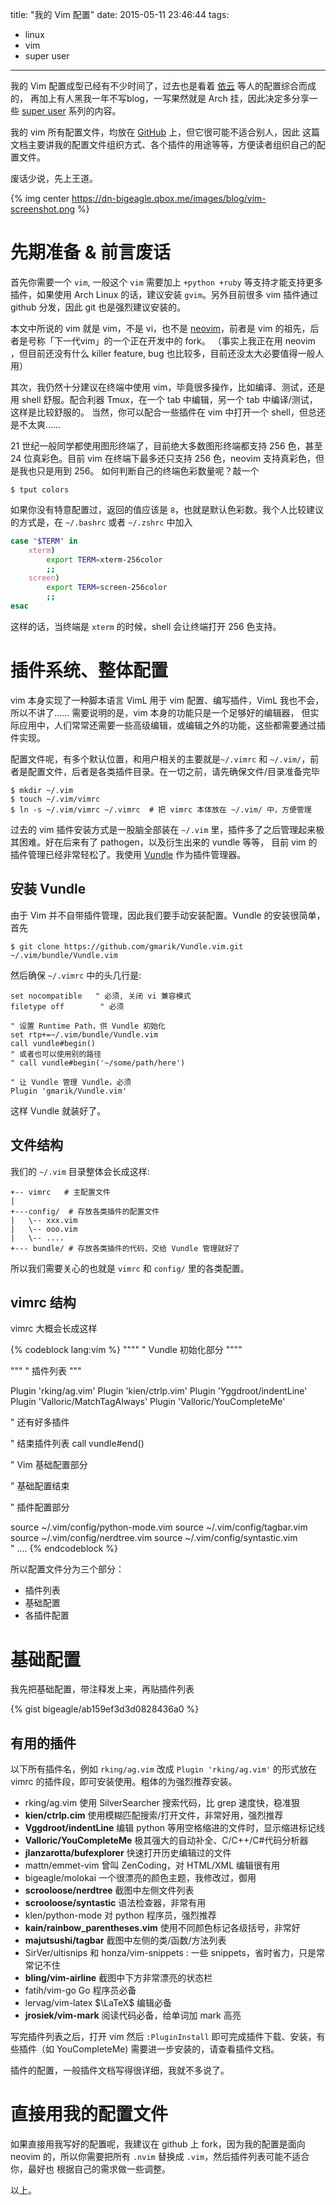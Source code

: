 title: "我的 Vim 配置"
date: 2015-05-11 23:46:44
tags: 
  - linux 
  - vim
  - super user
---

我的 Vim 配置成型已经有不少时间了，过去也是看着 [依云](http://lilydjwg.is-programmer.com) 等人的配置综合而成的，
再加上有人黑我一年不写blog，一写果然就是 Arch 挂，因此决定多分享一些 [super user](/tags/super-user) 系列的内容。

我的 vim 所有配置文件，均放在 [GitHub](https://github.com/bigeagle/neovim-config) 上，但它很可能不适合别人，因此
这篇文档主要讲我的配置文件组织方式、各个插件的用途等等，方便读者组织自己的配置文件。

废话少说，先上王道。

{% img center https://dn-bigeagle.qbox.me/images/blog/vim-screenshot.png %}

<!-- more -->

# 先期准备 & 前言废话

首先你需要一个 `vim`, 一般这个 `vim` 需要加上 `+python +ruby` 等支持才能支持更多插件，如果使用 Arch Linux 的话，建议安装 `gvim`。另外目前很多 vim
插件通过 github 分发，因此 git 也是强烈建议安装的。

本文中所说的 vim 就是 vim，不是 vi，也不是 [neovim](http://neovim.io/)，前者是 vim 的祖先，后者是号称「下一代vim」的一个正在开发中的 fork。
（事实上我正在用 neovim ，但目前还没有什么 killer feature, bug 也比较多，目前还没太大必要值得一般人用）

其次，我仍然十分建议在终端中使用 vim，毕竟很多操作，比如编译、测试，还是用 shell 舒服。配合利器 Tmux，在一个 tab 中编辑，另一个 tab 中编译/测试，这样是比较舒服的。
当然，你可以配合一些插件在 vim 中打开一个 shell，但总还是不太爽……


21 世纪一般同学都使用图形终端了，目前绝大多数图形终端都支持 256 色，甚至 24 位真彩色。目前 vim 在终端下最多还只支持 256 色，neovim 支持真彩色，但是我也只是用到 256。
如何判断自己的终端色彩数量呢？敲一个
```
$ tput colors
```
如果你没有特意配置过，返回的值应该是 `8`，也就是默认色彩数。我个人比较建议的方式是，在 `~/.bashrc` 或者 `~/.zshrc` 中加入
```bash
case "$TERM" in
    xterm)
        export TERM=xterm-256color
        ;;
    screen)
        export TERM=screen-256color
        ;;
esac
```
这样的话，当终端是 `xterm` 的时候，shell 会让终端打开 256 色支持。

# 插件系统、整体配置

vim 本身实现了一种脚本语言 VimL 用于 vim 配置、编写插件，VimL 我也不会，所以不讲了…… 需要说明的是，vim 本身的功能只是一个足够好的编辑器，
但实际应用中，人们常常还需要一些高级编辑，或编辑之外的功能，这些都需要通过插件实现。

配置文件呢，有多个默认位置，和用户相关的主要就是`~/.vimrc` 和 `~/.vim/`，前者是配置文件，后者是各类插件目录。在一切之前，请先确保文件/目录准备完毕

```
$ mkdir ~/.vim
$ touch ~/.vim/vimrc
$ ln -s ~/.vim/vimrc ~/.vimrc  # 把 vimrc 本体放在 ~/.vim/ 中，方便管理
```

过去的 vim 插件安装方式是一股脑全部装在 `~/.vim` 里，插件多了之后管理起来极其困难。好在后来有了 pathogen，以及衍生出来的 vundle 等等，
目前 vim 的插件管理已经非常轻松了。我使用 [Vundle](https://github.com/gmarik/Vundle.vim) 作为插件管理器。

## 安装 Vundle

由于 Vim 并不自带插件管理，因此我们要手动安装配置。Vundle 的安装很简单，首先

```
$ git clone https://github.com/gmarik/Vundle.vim.git ~/.vim/bundle/Vundle.vim
```

然后确保 `~/.vimrc` 中的头几行是:

```vim
set nocompatible   " 必须, 关闭 vi 兼容模式
filetype off        " 必须

" 设置 Runtime Path，供 Vundle 初始化
set rtp+=~/.vim/bundle/Vundle.vim
call vundle#begin()
" 或者也可以使用别的路径
" call vundle#begin('~/some/path/here')

" 让 Vundle 管理 Vundle，必须
Plugin 'gmarik/Vundle.vim'
```

这样 Vundle 就装好了。

## 文件结构

我们的 `~/.vim` 目录整体会长成这样: 

```
+-- vimrc   # 主配置文件
|
+---config/  # 存放各类插件的配置文件
|   \-- xxx.vim
|   \-- ooo.vim
|   \-- ....
+--- bundle/ # 存放各类插件的代码，交给 Vundle 管理就好了
```

所以我们需要关心的也就是 `vimrc` 和 `config/` 里的各类配置。

## vimrc 结构

vimrc 大概会长成这样

{% codeblock lang:vim %}
""""
" Vundle 初始化部分
""""

"""
" 插件列表
"""

Plugin 'rking/ag.vim'
Plugin 'kien/ctrlp.vim'
Plugin 'Yggdroot/indentLine'
Plugin 'Valloric/MatchTagAlways'
Plugin 'Valloric/YouCompleteMe'

" 还有好多插件

" 结束插件列表
call vundle#end()


" Vim 基础配置部分

" 基础配置结束

" 插件配置部分

source ~/.vim/config/python-mode.vim
source ~/.vim/config/tagbar.vim
source ~/.vim/config/nerdtree.vim
source ~/.vim/config/syntastic.vim  
" ....
{% endcodeblock %}

所以配置文件分为三个部分：
- 插件列表
- 基础配置
- 各插件配置

# 基础配置

我先把基础配置，带注释发上来，再贴插件列表

{% gist bigeagle/ab159ef3d3d0828436a0 %}

## 有用的插件

以下所有插件名，例如 `rking/ag.vim` 改成 `Plugin 'rking/ag.vim'` 的形式放在 vimrc 的插件段，即可安装使用。粗体的为强烈推荐安装。

* rking/ag.vim 使用 SilverSearcher 搜索代码，比 grep 速度快，稳准狠
* **kien/ctrlp.cim** 使用模糊匹配搜索/打开文件，非常好用，强烈推荐
* **Vggdroot/indentLine** 编辑 python 等用空格缩进的文件时，显示缩进标记线
* **Valloric/YouCompleteMe** 极其强大的自动补全、C/C++/C#代码分析器
* **jlanzarotta/bufexplorer** 快速打开历史编辑过的文件
* mattn/emmet-vim 曾叫 ZenCoding，对 HTML/XML 编辑很有用
* bigeagle/molokai 一个很漂亮的颜色主题，我修改过，御用
* **scrooloose/nerdtree** 截图中左侧文件列表
* **scrooloose/syntastic** 语法检查器，非常有用
* klen/python-mode 对 python 程序员，强烈推荐
* **kain/rainbow_parentheses.vim** 使用不同颜色标记各级括号，非常好
* **majutsushi/tagbar** 截图中左侧的类/函数/方法列表
* SirVer/ultisnips 和 honza/vim-snippets : 一些 snippets，省时省力，只是常常记不住
* **bling/vim-airline** 截图中下方非常漂亮的状态栏
* fatih/vim-go Go 程序员必备
* lervag/vim-latex $\LaTeX$ 编辑必备
* **jrosiek/vim-mark** 阅读代码必备，给单词加 mark 高亮

写完插件列表之后，打开 vim 然后 `:PluginInstall` 即可完成插件下载、安装，有些插件（如 YouCompleteMe) 需要进一步安装的，请查看插件文档。

插件的配置，一般插件文档写得很详细，我就不多说了。


# 直接用我的配置文件

如果直接用我写好的配置呢，我建议在 github 上 fork，因为我的配置是面向 neovim 的，所以你需要把所有 `.nvim` 替换成 `.vim`，然后插件列表可能不适合你，最好也
根据自己的需求做一些调整。

以上。

